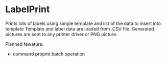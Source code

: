 # LabelPrint
Prints lots of labels using simple template and list of the data to insert into template
Template and label data are loaded from .CSV file.
Generated pictures are sent to any printer driver or PNG picture.

Planned fewature:
- command propmt batch operation
